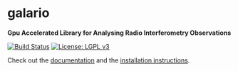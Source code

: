 galario
=======

**Gpu Accelerated Library for Analysing Radio Interferometry Observations**

[![Build Status](https://travis-ci.org/mtazzari/galario.svg?branch=master)](https://travis-ci.org/mtazzari/galario)
[![License: LGPL v3](https://img.shields.io/badge/License-LGPL%20v3-blue.svg)](https://www.gnu.org/licenses/lgpl-3.0)

Check out the [documentation](https://mtazzari.github.io/galario/) and the [installation instructions](https://mtazzari.github.io/galario/install.html).
